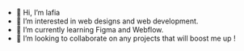 - 👋 Hi, I’m lafia
- 👀 I’m interested in web designs and web development.
- 🌱 I’m currently learning Figma and Webflow.
- 💞️ I’m looking to collaborate on any projects that will boost me up !

<!---
Yerima18/Yerima18 is a ✨ special ✨ repository because its `README.md` (this file) appears on your GitHub profile.
You can click the Preview link to take a look at your changes.
--->
